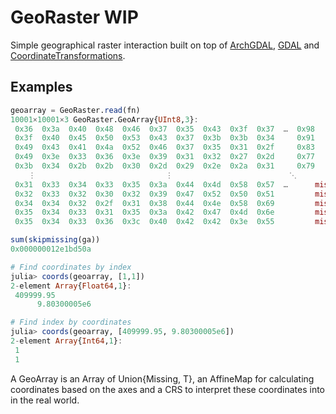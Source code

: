 # GeoRaster **WIP**
Simple geographical raster interaction built on top of [ArchGDAL](https://github.com/yeesian/ArchGDAL.jl/), [GDAL](https://github.com/JuliaGeo/GDAL.jl) and [CoordinateTransformations](https://github.com/FugroRoames/CoordinateTransformations.jl).

## Examples

```julia
geoarray = GeoRaster.read(fn)
10001×10001×3 GeoRaster.GeoArray{UInt8,3}:
 0x36  0x3a  0x40  0x48  0x46  0x37  0x35  0x43  0x3f  0x37  …  0x98         0x85         0x89
 0x3f  0x40  0x45  0x50  0x53  0x43  0x37  0x3b  0x3b  0x34     0x91         0x7d         0x79
 0x49  0x43  0x41  0x4a  0x52  0x46  0x37  0x35  0x31  0x2f     0x83         0x78         0x78
 0x49  0x3e  0x33  0x36  0x3e  0x39  0x31  0x32  0x27  0x2d     0x77         0x78         0x7c
 0x3b  0x34  0x2b  0x2b  0x30  0x2d  0x29  0x2e  0x2a  0x31     0x79         0x71         0x73
    ⋮                             ⋮                          ⋱                               ⋮
 0x31  0x33  0x34  0x33  0x35  0x3a  0x44  0x4d  0x58  0x57  …      missing      missing      missing
 0x32  0x33  0x32  0x30  0x32  0x39  0x47  0x52  0x50  0x51         missing      missing      missing
 0x34  0x34  0x32  0x2f  0x31  0x38  0x44  0x4e  0x58  0x69         missing      missing      missing
 0x35  0x34  0x33  0x31  0x35  0x3a  0x42  0x47  0x4d  0x6e         missing      missing      missing
 0x35  0x34  0x33  0x36  0x3c  0x40  0x42  0x42  0x3e  0x55         missing

sum(skipmissing(ga))
0x000000012e1bd50a

# Find coordinates by index
julia> coords(geoarray, [1,1])
2-element Array{Float64,1}:
 409999.95
      9.80300005e6

# Find index by coordinates
julia> coords(geoarray, [409999.95, 9.80300005e6])
2-element Array{Int64,1}:
 1
 1
```

A GeoArray is an Array of Union{Missing, T}, an AffineMap for calculating coordinates based on the axes and a CRS to interpret these coordinates into in the real world.

